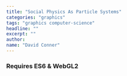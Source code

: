 ```yaml
---
title: "Social Physics As Particle Systems"
categories: "graphics"
tags: "graphics computer-science"
headline: ""
excerpt: ""
author:
name: "David Conner"
---
```


### Requires ES6 & WebGL2

<script type="x-shader/x-vertex" id="vsPass">
layout(location = 0) in vec3 a_position;
layout(location = 1) in vec2 a_texcoord;

out vec2 v_st;
out vec3 v_position;

void main() {
  v_st = a_texcoord;
  v_position = a_position;
  gl_Position = vec4(a_position, 1.0);
}
</script>

<script type="x-shader/x-fragment" id="fsParticleRandoms">
uniform vec2 resolution;
uniform uvec4 randomStepSeed;
uniform usampler2D particleRandoms;

in vec2 v_st;
in vec3 v_position;

layout(location = 0) out uvec4 randomColor;

void main() {
  vec2 uv = gl_FragCoord.xy / resolution.xy;
  //vec2 uv = vec2(0.0,0.0);
  uvec4 texel = texture(particleRandoms, uv);

  vec2 texelCoords[4];
  texelCoords[0] = mod(gl_FragCoord.xy + vec2( 0.0, -1.0), resolution.xy) / resolution.xy;
  texelCoords[1] = mod(gl_FragCoord.xy + vec2( 1.0,  0.0), resolution.xy) / resolution.xy;
  texelCoords[2] = mod(gl_FragCoord.xy + vec2( 0.0,  1.0), resolution.xy) / resolution.xy;
  texelCoords[3] = mod(gl_FragCoord.xy + vec2(-1.0,  1.0), resolution.xy) / resolution.xy;

  uvec4 texels[4];
  texels[0] = texture(particleRandoms, texelCoords[0]);
  texels[1] = texture(particleRandoms, texelCoords[1]);
  texels[2] = texture(particleRandoms, texelCoords[2]);
  texels[3] = texture(particleRandoms, texelCoords[3]);

  uvec4 newTexel = (randomStepSeed ^ texel ^ texels[0] ^ texels[1] ^ texels[2] ^ texels[3]);
  randomColor = uvec4(newTexel.x, newTexel.y, newTexel.z, 255); // TODO: fix alpha to max for integers
}
</script>

<script type="x-shader/x-fragment" id="fsParticleUpdate">
  uniform vec2 resolution;
  uniform vec4 deltaTime;
  uniform usampler2D particleRandoms;
  uniform sampler2D particleBasics;

  in vec2 v_st;
  in vec3 v_position;

  layout(location = 1) out vec4 particleUpdate;

  void main() {
    float globalSpeed = 32.0;

    vec2 uv = gl_FragCoord.xy / resolution.xy;
    vec4 pRandoms = fract(uintBitsToFloat(texture(particleRandoms, uv)));
    vec4 pBasics = texture(particleBasics, uv);

    particleUpdate = vec4(0.0,0.0,0.0,1.0);
    //particleUpdate.x = pBasics.x + (globalSpeed * pRandoms.x * deltaTime.x / 1000.0);
    //particleUpdate.y = pBasics.y + (globalSpeed * pRandoms.y * deltaTime.x / 1000.0);

    particleUpdate.xy = pRandoms.xy;
  }
</script>

<script type="x-shader/x-vertex" id="vsFieldPoints">
uniform sampler2D particleBasics;
uniform vec2 resolution;

layout(location = 0) in int a_index;

flat out int v_particleId;
out float v_pointSize;
out vec4 v_position;

void main()
{
  // textureSize must return ivec & texelFetch must accept ivec
  ivec2 texSize = textureSize(particleBasics, 0);

  ivec2 texel = ivec2(a_index % texSize.x, a_index / texSize.x);
  vec4 pBasics = texelFetch(particleBasics, texel, 0);

  v_particleId = a_index;
  v_position = vec4(pBasics.x, pBasics.y, 0.0, 1.0);
  v_pointSize = 5.0;

  gl_Position = v_position;
  gl_PointSize = v_pointSize;
}
</script>

<script type="x-shader/x-fragment" id="fsFieldPoints">
uniform vec2 resolution;

flat in int v_particleId;
in vec4 v_position;
in float v_pointSize;

out vec4 color;

void main()
{
  color = vec4(1.0,0.0,0.0,1.0);
  //color = vec4(intBitsToFloat(v_particleId), 0.0, 0.0, 1.0);
}

</script>

<script type="x-shader/x-fragment" id="fsField">
uniform vec2 resolution;
uniform int ballSize;
uniform float repelMag;
uniform float attractMag;

uniform sampler2D particleBasics;
uniform sampler2D fieldPoints;

layout(location = 0) out vec4 repelField;
layout(location = 1) out vec4 attractField;

vec2 calcRForce(vec2 texelCoords, vec2 particleCoords, float mag) {
  return vec2(0.0, 0.0);
}

vec2 calcAForce() {
  return vec2(0.0, 0.0);
}

void main() {
  vec2 uv = gl_FragCoord.xy / resolution.xy;

  float attract = 0.0;
  float repel = 0.0;

  int ballSizeOffset = - ballSize / 2;

  ivec2 pBasicsSize = textureSize(particleBasics, 0);

  for (int i = ballSizeOffset; i < ballSizeOffset + ballSize; i++) {
    for (int j = ballSizeOffset; j < ballSizeOffset + ballSize; j++) {
      vec2 texelCoords = mod(gl_FragCoord.xy + vec2(float(i), float(j)), resolution.xy) / resolution.xy;
      vec2 texelCoordsNoMod = gl_FragCoord.xy + vec2(float(i), float(j)) / resolution.xy;

      vec4 point = texture(fieldPoints, texelCoords);

      // TODO: verify that binary representation of point.x has not been clamped
      int pBasicIdx = floatBitsToInt(point.x);

      ivec2 pBasicTexel = ivec2(pBasicIdx % pBasicsSize.x, pBasicIdx / pBasicsSize.x);
      vec4 pBasic = texelFetch(particleBasics, pBasicTexel, 0);

      float d = distance(pBasic.xy, texelCoordsNoMod) + 0.0001;

      float rForce = repelMag / (d*d);
      float aForce = attractMag / d;

      // TODO: calculate vec2's for rForce & aForce
      // TODO: calculate aForce, given the directional component of the particle

      repel += rForce;
      attract += aForce;
    }
  }

  repelField = vec4(repel, 0.0, 0.0, 1.0);
  attractField = vec4(attract, 0.0, 0.0, 1.0);

}
</script>

<script type="x-shader/x-fragment" id="fsTest">
uniform vec2 resolution;
uniform sampler2D fieldPoints;
uniform sampler2D repelField;
uniform sampler2D attractField;

out vec4 color;

void main() {
  vec2 uv = gl_FragCoord.xy / resolution.xy;

  vec4 pointColor = texture(fieldPoints, uv);
  vec4 repelFieldColor = texture(repelField, uv);
  vec4 attractFieldColor = texture(attractField, uv);

  vec4 debugColor = vec4(0.5,0.5,0.5,1.0);
  if (pointColor.x != 0.0) {
    debugColor.x = 1.0;
  }

  color = vec4(fract(repelFieldColor.x), fract(attractFieldColor.x), pointColor.w, 1.0);
  //color = debugColor;
}
</script>

<script type="x-shader/x-fragment" id="fsTestFieldPoints">
uniform vec2 resolution;
uniform sampler2D fieldPoints;

out vec4 color;

void main() {
  vec2 uv = gl_FragCoord.xy / resolution.xy;

  vec4 pointColor = texture(fieldPoints, uv);

  vec4 debugColor = vec4(0.5,0.5,0.5,1.0);
  if (pointColor.x != 0.0) {
    debugColor.x = 1.0;
  }

  color = pointColor;
}
</script>

<script type="text/javascript" src="/js/3d/2017-04-17-brownian-motion.es6.js"></script>